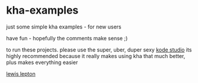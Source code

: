# kha-examples
just some simple kha examples - for new users

have fun - hopefully the comments make sense ;)

to run these projects. please use the super, uber, duper sexy [kode studio](https://github.com/KTXSoftware/KodeStudio/releases)
its highly recommended because it really makes using kha that much better, plus makes everything easier

[lewis lepton](http://lewislepton.com)